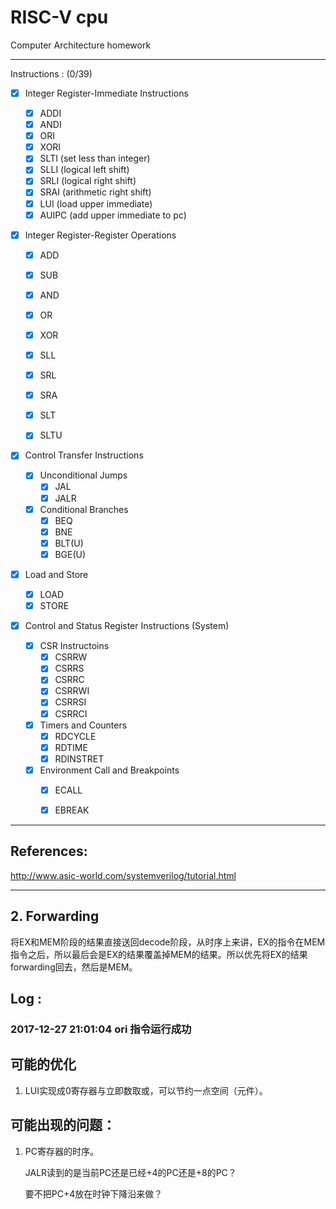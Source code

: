 # RISC-V cpu

Computer Architecture homework

---
Instructions : (0/39)

- [x] Integer Register-Immediate Instructions

     - [x] ADDI
     - [x] ANDI
     - [x] ORI
     - [x] XORI
     - [x] SLTI (set less than integer)
     - [x] SLLI (logical left shift)
     - [x] SRLI (logical right shift)
     - [x] SRAI (arithmetic right shift)
     - [x] LUI (load upper immediate)
     - [x] AUIPC (add upper immediate to pc)

- [x] Integer Register-Register Operations

     - [x] ADD
     - [x] SUB
     - [x] AND
     - [x] OR
     - [x] XOR

     - [x] SLL
     - [x] SRL
     - [x] SRA

     - [x] SLT
     - [x] SLTU

- [x] Control Transfer Instructions

     - [x] Unconditional Jumps
          - [x] JAL
          - [x] JALR
     - [x] Conditional Branches
          - [x] BEQ
          - [x] BNE
          - [x] BLT(U)
          - [x] BGE(U)

- [x] Load and Store

     - [x] LOAD
     - [x] STORE

- [x] Control and Status Register Instructions (System)

     - [x] CSR Instructoins
          - [x] CSRRW
          - [x] CSRRS
          - [x] CSRRC
          - [x] CSRRWI
          - [x] CSRRSI
          - [x] CSRRCI
     - [x] Timers and Counters
          - [x] RDCYCLE
          - [x] RDTIME
          - [x] RDINSTRET
     - [x] Environment Call and Breakpoints
          - [x] ECALL
          - [x] EBREAK


---

## References:

http://www.asic-world.com/systemverilog/tutorial.html

---

## 2. Forwarding

​	将EX和MEM阶段的结果直接送回decode阶段，从时序上来讲，EX的指令在MEM指令之后，所以最后会是EX的结果覆盖掉MEM的结果。所以优先将EX的结果forwarding回去，然后是MEM。



## Log :

### 2017-12-27 21:01:04 ori 指令运行成功

## 可能的优化

1. LUI实现成0寄存器与立即数取或，可以节约一点空间（元件）。

## 可能出现的问题：

1. PC寄存器的时序。

   JALR读到的是当前PC还是已经+4的PC还是+8的PC？

   要不把PC+4放在时钟下降沿来做？
